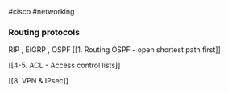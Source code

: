 #cisco #networking 
### Routing protocols
RIP , EIGRP , OSPF
[[1. Routing OSPF -  open shortest path first]]



[[4-5. ACL - Access control lists]]



[[8. VPN & IPsec]]

